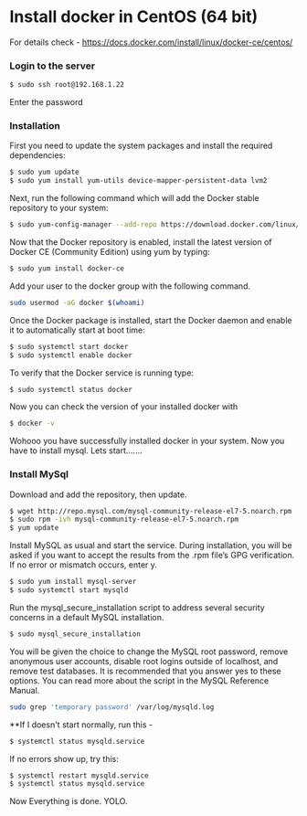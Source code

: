 # Install docker in CentOS (64 bit)

For details check - https://docs.docker.com/install/linux/docker-ce/centos/
### Login to the server

```sh
$ sudo ssh root@192.168.1.22
```
Enter the password 
### Installation
First you need to update the system packages and install the required dependencies:

```sh
$ sudo yum update
$ sudo yum install yum-utils device-mapper-persistent-data lvm2
```

Next, run the following command which will add the Docker stable repository to your system:

```sh
$ sudo yum-config-manager --add-repo https://download.docker.com/linux/centos/docker-ce.repo
```
Now that the Docker repository is enabled, install the latest version of Docker CE (Community Edition) using yum by typing:

```sh
$ sudo yum install docker-ce
```
Add your user to the docker group with the following command.
```sh
sudo usermod -aG docker $(whoami)
```
Once the Docker package is installed, start the Docker daemon and enable it to automatically start at boot time:
```sh
$ sudo systemctl start docker
$ sudo systemctl enable docker
```
To verify that the Docker service is running type:
```sh
$ sudo systemctl status docker
```
Now you can check the version of your installed docker with 
```sh
$ docker -v
```

Wohooo you have successfully installed docker in your system. Now you have to install mysql. Lets start.......

### Install MySql

Download and add the repository, then update.

```sh
$ wget http://repo.mysql.com/mysql-community-release-el7-5.noarch.rpm
$ sudo rpm -ivh mysql-community-release-el7-5.noarch.rpm
$ yum update
```
Install MySQL as usual and start the service. During installation, you will be asked if you want to accept the results from the .rpm file’s GPG verification. If no error or mismatch occurs, enter y.
```sh
$ sudo yum install mysql-server
$ sudo systemctl start mysqld
```
Run the mysql_secure_installation script to address several security concerns in a default MySQL installation.
```sh
$ sudo mysql_secure_installation
```
You will be given the choice to change the MySQL root password, remove anonymous user accounts, disable root logins outside of localhost, and remove test databases. It is recommended that you answer yes to these options. You can read more about the script in the MySQL Reference Manual.
```sh
sudo grep 'temporary password' /var/log/mysqld.log
```

**If I doesn't start normally, run this -
```sh
$ systemctl status mysqld.service
```
If no errors show up, try this:
```sh
$ systemctl restart mysqld.service
$ systemctl status mysqld.service
```

Now Everything is done. YOLO.













